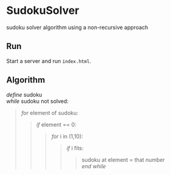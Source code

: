 # SudokuSolver
sudoku solver algorithm using a non-recursive approach

## Run
Start a server and run `index.html`.

## Algorithm

*define* sudoku<br>
*while* sudoku not solved:<br>
  > *for* element of sudoku:<br>
  > > *if* element == 0:<br>
  > > > *for* i in (1,10):<br>
  > > > > *if* i fits:<br>
  > > > > > sudoku at element = that number<br>
*end while*
  
